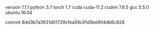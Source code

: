 version 1.1.1
python 3.7
torch 1.7
cuda cuda-11.2
cudnn 7.6.5
gcc 5.5.0
ubuntu 16.04

commit 8dd3b7a3631d01729cfea59c91d5be904db6c828